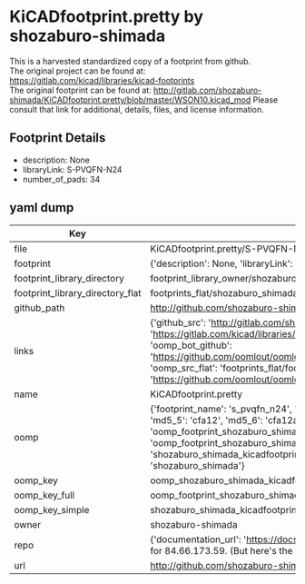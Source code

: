 # KiCADfootprint.pretty by shozaburo-shimada  
This is a harvested standardized copy of a footprint from github.  
The original project can be found at:  
https://gitlab.com/kicad/libraries/kicad-footprints  
The original footprint can be found at:
http://gitlab.com/shozaburo-shimada/KiCADfootprint.pretty/blob/master/WSON10.kicad_mod
Please consult that link for additional, details, files, and license information.  
## Footprint Details
* description: None  
* libraryLink: S-PVQFN-N24  
* number_of_pads: 34  
## yaml dump  
| Key | Value |  
| --- | --- |  
| file | KiCADfootprint.pretty/S-PVQFN-N24.kicad_mod |  
| footprint | {'description': None, 'libraryLink': 'S-PVQFN-N24', 'number_of_pads': 34} |  
| footprint_library_directory | footprint_library_owner/shozaburo-shimada_KiCADfootprint.pretty |  
| footprint_library_directory_flat | footprints_flat/shozaburo_shimada_kicadfootprint_s_pvqfn_n24/working |  
| github_path | http://github.com/shozaburo-shimada/KiCADfootprint.pretty/blob/master/S-PVQFN-N24.kicad_mod |  
| links | {'github_src': 'http://gitlab.com/shozaburo-shimada/KiCADfootprint.pretty/blob/master/WSON10.kicad_mod', 'github_src_repo': 'https://gitlab.com/kicad/libraries/kicad-footprints', 'oomp_bot': 'footprints/shozaburo_shimada_kicadfootprint_s_pvqfn_n24/working', 'oomp_bot_github': 'https://github.com/oomlout/oomlout_oomp_footprint_bot/tree/main/footprints/shozaburo_shimada_kicadfootprint_s_pvqfn_n24/working', 'oomp_src_flat': 'footprints_flat/footprints_flat/shozaburo_shimada_kicadfootprint_s_pvqfn_n24/working', 'oomp_src_flat_github': 'https://github.com/oomlout/oomlout_oomp_footprint_src/tree/main/footprints_flat/shozaburo_shimada_kicadfootprint_s_pvqfn_n24/working'} |  
| name | KiCADfootprint.pretty |  
| oomp | {'footprint_name': 's_pvqfn_n24', 'library_name': 'kicadfootprint', 'md5': 'cfa12a99872f0ac09569ccb00d43613d', 'md5_10': 'cfa12a9987', 'md5_5': 'cfa12', 'md5_6': 'cfa12a', 'oomp_key': 'oomp_shozaburo_shimada_kicadfootprint_s_pvqfn_n24', 'oomp_key_extra': 'oomp_footprint_shozaburo_shimada_kicadfootprint_s_pvqfn_n24', 'oomp_key_full': 'oomp_footprint_shozaburo_shimada_kicadfootprint_s_pvqfn_n24_cfa12a', 'oomp_key_simple': 'shozaburo_shimada_kicadfootprint_s_pvqfn_n24', 'original_filename': 'KiCADfootprint.pretty/S-PVQFN-N24.kicad_mod', 'owner_name': 'shozaburo_shimada'} |  
| oomp_key | oomp_shozaburo_shimada_kicadfootprint_s_pvqfn_n24 |  
| oomp_key_full | oomp_footprint_shozaburo_shimada_kicadfootprint_s_pvqfn_n24 |  
| oomp_key_simple | shozaburo_shimada_kicadfootprint_s_pvqfn_n24 |  
| owner | shozaburo-shimada |  
| repo | {'documentation_url': 'https://docs.github.com/rest/overview/resources-in-the-rest-api#rate-limiting', 'message': "API rate limit exceeded for 84.66.173.59. (But here's the good news: Authenticated requests get a higher rate limit. Check out the documentation for more details.)"} |  
| url | http://github.com/shozaburo-shimada/KiCADfootprint.pretty |  

